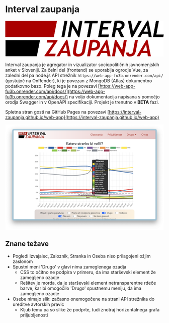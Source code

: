 # Interval zaupanja

![Logo](src/assets/logo.png)

Interval zaupanja je agregator in vizualizator sociopolitičnih javnomenjskih anket v Sloveniji. Za čelni del (frontend) se uporablja ogrodje Vue, za zaledni del pa node.js API strežnik `https://web-app-fu3b.onrender.com/api/` (gostujoč na OnRender), ki je povezan z MongoDB (Atlas) dokumentno podatkovno bazo. Poleg tega je na povezavi [https://web-app-fu3b.onrender.com/api/docs/](https://web-app-fu3b.onrender.com/api/docs/) na voljo dokumentacija napisana s pomočjo orodja Swagger in v OpenAPI specifikaciji. Projekt je trenutno v **BETA** fazi.

Spletna stran gosti na GitHub Pages na povezavi [https://interval-zaupanja.github.io/web-app](https://interval-zaupanja.github.io/web-app)

![Demo posnetek zaslona spletne strani](public/assets/demo_main.png)

## Znane težave

- Pogledi Izvajalec, Zaloznik, Stranka in Oseba niso prilagojeni ožjim zaslonom
- Spustni meni 'Drugo' v glavi nima zameglenega ozadja
  - CSS to očitno ne podpira v primeru, da ima starševski element že zamegljeno ozadje
  - Rešitev je morda, da je starševski element netransparentne rdeče barve, kar bi omogočilo 'Drugo' spustnemu meniju, da ima zamegljeno ozadje
- Osebe nimajo slik: začasno onemogočene na strani API strežnika do ureditve avtorskih pravic
  - Kljub temu pa so slike že podprte, tudi znotraj horizontalnega grafa priljubljenosti
